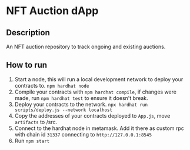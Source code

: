 # NFT Auction dApp

## Description
An NFT auction repository to track ongoing and existing auctions.

## How to run
1. Start a node, this will run a local development network to deploy your contracts to. `npm hardhat node`
2. Compile your contracts with `npm hardhat compile`, if changes were made, run `npm hardhat test` to ensure it doesn't break.
3. Deploy your contracts to the network. `npx hardhat run scripts/deploy.js --network localhost`
4. Copy the addresses of your contracts deployed to `App.js`, move `artifacts` to /src.
5. Connect to the hardhat node in metamask. Add it there as custom rpc with chain id `31337` connecting to `http://127.0.0.1:8545`
6. Run `npm start`
